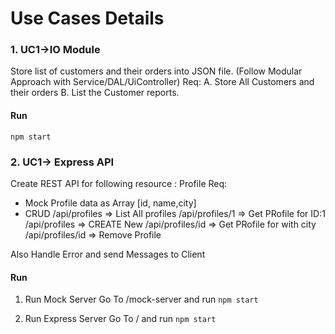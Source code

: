 # Use Cases Details

### 1. UC1->IO Module
Store list of customers and their orders into JSON file. (Follow Modular Approach with Service/DAL/UiController)
Req:
 A. Store All Customers and their orders
 B. List the Customer reports.

 #### Run 
 `npm start`


 ### 2. UC1-> Express API
Create REST API for following resource : Profile
Req:
 - Mock Profile data as Array [id, name,city]
 - CRUD
  /api/profiles   => List All profiles
  /api/profiles/1 => Get PRofile for ID:1
  /api/profiles   => CREATE New
  /api/profiles/id => Get PRofile for with city
  /api/profiles/id => Remove Profile


Also Handle Error and send Messages to Client


 #### Run 
 1. Run Mock Server
 Go To /mock-server and run
 `npm start`

 1. Run Express Server
 Go To / and run
 `npm start`
